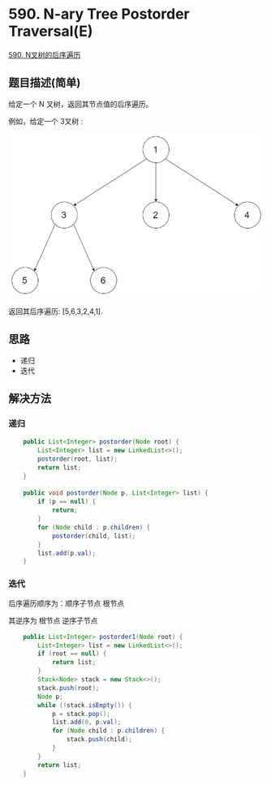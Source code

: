 
# 590. N-ary Tree Postorder Traversal(E)
 
[590. N叉树的后序遍历](https://leetcode-cn.com/problems/n-ary-tree-postorder-traversal/)

## 题目描述(简单)

给定一个 N 叉树，返回其节点值的后序遍历。

例如，给定一个 3叉树 :

![](../assets/leetcode-note/501-600/590-p-1.png)

返回其后序遍历: [5,6,3,2,4,1].

## 思路

- 递归
- 迭代

## 解决方法

### 递归

```java
    public List<Integer> postorder(Node root) {
        List<Integer> list = new LinkedList<>();
        postorder(root, list);
        return list;
    }

    public void postorder(Node p, List<Integer> list) {
        if (p == null) {
            return;
        }
        for (Node child : p.children) {
            postorder(child, list);
        }
        list.add(p.val);
    }
```

### 迭代

后序遍历顺序为：顺序子节点 根节点

其逆序为 根节点 逆序子节点

```java
    public List<Integer> postorder1(Node root) {
        List<Integer> list = new LinkedList<>();
        if (root == null) {
            return list;
        }
        Stack<Node> stack = new Stack<>();
        stack.push(root);
        Node p;
        while (!stack.isEmpty()) {
            p = stack.pop();
            list.add(0, p.val);
            for (Node child : p.children) {
                stack.push(child);
            }
        }
        return list;
    }
```